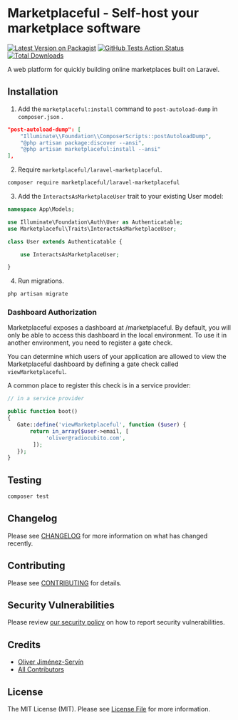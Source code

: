 # Marketplaceful - Self-host your marketplace software

[![Latest Version on Packagist](https://img.shields.io/packagist/v/marketplaceful/laravel-marketplaceful.svg?style=flat-square)](https://packagist.org/packages/marketplaceful/laravel-marketplaceful)
[![GitHub Tests Action Status](https://img.shields.io/github/workflow/status/marketplaceful/laravel-marketplaceful/Tests?label=tests)](https://github.com/marketplaceful/laravel-marketplaceful/actions?query=workflow%3ATests+branch%3Amaster)
[![Total Downloads](https://img.shields.io/packagist/dt/marketplaceful/laravel-marketplaceful.svg?style=flat-square)](https://packagist.org/packages/marketplaceful/laravel-marketplaceful)

A web platform for quickly building online marketplaces built on Laravel.

## Installation

1. Add the `marketplaceful:install` command to `post-autoload-dump` in `composer.json` .

``` json
"post-autoload-dump": [
    "Illuminate\\Foundation\\ComposerScripts::postAutoloadDump",
    "@php artisan package:discover --ansi",
    "@php artisan marketplaceful:install --ansi"
],
```

2. Require `marketplaceful/laravel-marketplaceful`.

``` bash
composer require marketplaceful/laravel-marketplaceful
```

3. Add the `InteractsAsMarketplaceUser` trait to your existing User model:

``` php
namespace App\Models;

use Illuminate\Foundation\Auth\User as Authenticatable;
use Marketplaceful\Traits\InteractsAsMarketplaceUser;

class User extends Authenticatable {

    use InteractsAsMarketplaceUser;

}
```

4. Run migrations.

``` bash
php artisan migrate
```

### Dashboard Authorization
Marketplaceful exposes a dashboard at /marketplaceful. By default, you will only be able to access this dashboard in the local environment. To use it in another environment, you need to register a gate check.

You can determine which users of your application are allowed to view the Marketplaceful dashboard by defining a gate check called `viewMarketplaceful`.

A common place to register this check is in a service provider:

```php
// in a service provider

public function boot()
{
   Gate::define('viewMarketplaceful', function ($user) {
       return in_array($user->email, [
            'oliver@radiocubito.com',
        ]);
   });
}
```

## Testing

``` bash
composer test
```

## Changelog

Please see [CHANGELOG](CHANGELOG.md) for more information on what has changed recently.

## Contributing

Please see [CONTRIBUTING](.github/CONTRIBUTING.md) for details.

## Security Vulnerabilities

Please review [our security policy](../../security/policy) on how to report security vulnerabilities.

## Credits

- [Oliver Jiménez-Servín](https://github.com/oliverds)
- [All Contributors](../../contributors)

## License

The MIT License (MIT). Please see [License File](LICENSE.md) for more information.
